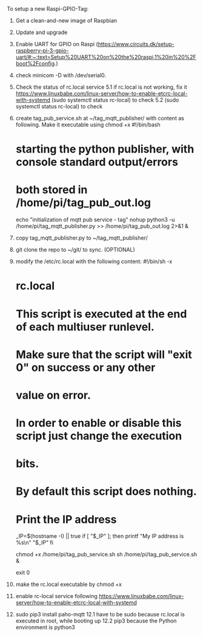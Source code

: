 To setup a new Raspi-GPIO-Tag: 
1. Get a clean-and-new image of Raspbian 
2. Update and upgrade
3. Enable UART for GPIO on Raspi (https://www.circuits.dk/setup-raspberry-pi-3-gpio-uart/#:~:text=Setup%20UART%20on%20the%20raspi,1%20in%20%2Fboot%2Fconfig.)
4. check minicom -D with /dev/serial0.
5. Check the status of rc.local service
    5.1 if rc.local is not working, fix it https://www.linuxbabe.com/linux-server/how-to-enable-etcrc-local-with-systemd
    (sudo systemctl status rc-local) to check
    5.2 (sudo systemctl status rc-local) to check
6. create tag_pub_service.sh at ~/tag_mqtt_publisher/ with content as following. Make it executable using chmod +x
    #!/bin/bash
    # starting the python publisher, with console standard output/errors
    # both stored in /home/pi/tag_pub_out.log
    echo "initialization of mqtt pub service - tag"
    nohup python3 -u /home/pi/tag_mqtt_publisher.py >> /home/pi/tag_pub_out.log 2>&1 &
7. copy tag_mqtt_publisher.py to ~/tag_mqtt_publisher/
8. git clone the repo to ~/git/ to sync. (OPTIONAL)
9. modify the /etc/rc.local with the following content:
    #!/bin/sh -x
    #
    # rc.local
    #
    # This script is executed at the end of each multiuser runlevel.
    # Make sure that the script will "exit 0" on success or any other
    # value on error.
    #
    # In order to enable or disable this script just change the execution
    # bits.
    #
    # By default this script does nothing.

    # Print the IP address
    _IP=$(hostname -I) || true
    if [ "$_IP" ]; then
    printf "My IP address is %s\n" "$_IP"
    fi

    chmod +x /home/pi/tag_pub_service.sh
    sh /home/pi/tag_pub_service.sh &

    exit 0
10. make the rc.local executable by chmod +x
11. enable rc-local service following https://www.linuxbabe.com/linux-server/how-to-enable-etcrc-local-with-systemd
12. sudo pip3 install paho-mqtt
    12.1 have to be sudo because rc.local is executed in root, while booting up
    12.2 pip3 because the Python environment is python3


